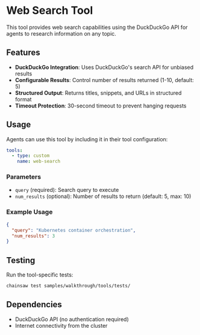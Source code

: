 # Web Search Tool

This tool provides web search capabilities using the DuckDuckGo API for agents to research information on any topic.

## Features

- **DuckDuckGo Integration**: Uses DuckDuckGo's search API for unbiased results
- **Configurable Results**: Control number of results returned (1-10, default: 5)
- **Structured Output**: Returns titles, snippets, and URLs in structured format
- **Timeout Protection**: 30-second timeout to prevent hanging requests

## Usage

Agents can use this tool by including it in their tool configuration:

```yaml
tools:
  - type: custom
    name: web-search
```

### Parameters

- `query` (required): Search query to execute
- `num_results` (optional): Number of results to return (default: 5, max: 10)

### Example Usage

```json
{
  "query": "Kubernetes container orchestration",
  "num_results": 3
}
```

## Testing

Run the tool-specific tests:

```bash
chainsaw test samples/walkthrough/tools/tests/
```

## Dependencies

- DuckDuckGo API (no authentication required)
- Internet connectivity from the cluster